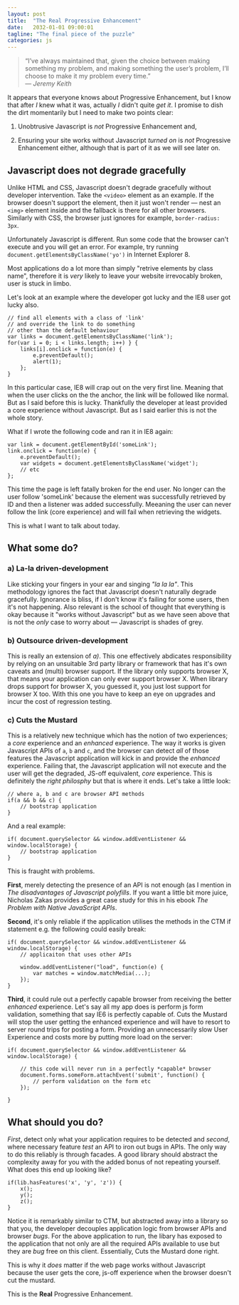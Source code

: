 ```yaml
---
layout: post
title:  "The Real Progressive Enhancement"
date:   2032-01-01 09:00:01
tagline: "The final piece of the puzzle"
categories: js
---
```


> &ldquo;I’ve always maintained that, given the choice between making something my problem, and making something the user’s problem, I’ll choose to make it my problem every time.&rdquo;
> <br>&mdash; <cite>Jeremy Keith</cite>

It appears that everyone knows about Progressive Enhancement, but I know that after *I* knew what it was, actually *I* didn't quite *get it*. I promise to dish the dirt momentarily but I need to make two points clear:

1. Unobtrusive Javascript is *not* Progressive Enhancement and,

2. Ensuring your site works without Javascript *turned on* is *not* Progressive Enhancement either, although that is part of it as we will see later on.

## Javascript does not degrade gracefully

Unlike HTML and CSS, Javascript doesn't degrade gracefully without developer intervention. Take the `<video>` element as an example. If the browser doesn't support the element, then it just won't render &mdash; nest an `<img>` element inside and the fallback is there for all other browsers. Similarly with CSS, the browser just ignores for example, `border-radius: 3px`.

Unfortunately Javascript is different. Run some code that the browser can't execute and you will get an error. For example, try running `document.getElementsByClassName('yo')` in Internet Explorer 8.

Most applications do a lot more than simply "retrive elements by class name", therefore it is *very* likely to leave your website irrevocably broken, user is stuck in limbo.

Let's look at an example where the developer got lucky and the IE8 user got lucky also.

	// find all elements with a class of 'link'
	// and override the link to do something
	// other than the default behaviour
	var links = document.getElementsByClassName('link');
	for(var i = 0; i < links.length; i++) } {
		links[i].onclick = function(e) {
			e.preventDefault();
			alert(1);
		};
	}

In this particular case, IE8 will crap out on the very first line. Meaning that when the user clicks on the the anchor, the link will be followed like normal. But as I said before this is lucky. Thankfully the developer at least provided a core experience without Javascript. But as I said earlier this is not the whole story.

What if I wrote the following code and ran it in IE8 again:

	var link = document.getElementById('someLink');
	link.onclick = function(e) {
		e.preventDefault();
		var widgets = document.getElementsByClassName('widget');
		// etc
	};

This time the page is left fatally broken for the end user. No longer can the user follow 'someLink' because the element was successfully retrieved by ID and then a listener was added successfully. Meeaning the user can never follow the link (core experience) and will fail when retrieving the widgets.

This is what I want to talk about today.

<!--

Another example if ur thinking this is a stupid old browser example.

// works
form.onsubmit = function() {
	doesnt
	get location.
}



Enter Javascript. Try running `document.getElementsByClassName('yo');` in Internet Explorer 8 or `matchMedia("(min-width: 400px)");` in Internet Explorer 9. **Runtime error. Sad face.** Also, it's not just about the presence of an API &mdash; sometimes an API is buggy. *Caniuse.com* states &mdash; and this is just one of a plethora of examples. Safari 3.1 has a caching bug:

> If the class of an element changes it won't be available for getElementsByClassName.

So there we have it &mdash; Javascript *doesn't* degrade gracefully.
-->

## What some do?

### a) La-la driven-development

<!-- TODO tree fall in the forest -->

Like sticking your fingers in your ear and singing *"la la la"*. This methodology ignores the fact that Javascript doesn't naturally degrade gracefully. Ignorance is bliss, if I don't know it's failing for some users, then it's not happening. Also relevant is the school of thought that everything is okay because it "works without Javascript" but as we have seen above that is not the *only* case to worry about &mdash; Javascript is shades of grey.

### b) Outsource driven-development

This is really an extension of *a)*. This one effectively abdicates responsibility by relying on an unsuitable 3rd party library or framework that has it's own caveats and (multi) browser support. If the library only supports browser X, that means your application can only ever support browser X. When library drops support for browser X, you guessed it, you just lost support for browser X too. With this one you have to keep an eye on upgrades and incur the cost of regression testing.

### c) Cuts the Mustard

This is a relatively new technique which has the notion of two experiences; a *core* experience and an *enhanced* experience. The way it works is given Javascript APIs of `a`, `b` and `c`, and the browser can detect *all* of those features the Javascript application will kick in and provide the *enhanced* experience. Failing that, the Javascript application will not execute and the user will get the degraded, JS-off equivalent, *core* experience. This is definitely the *right* *philosphy* but that is where it ends. Let's take a little look:

	// where a, b and c are browser API methods
	if(a && b && c) {
		// bootstrap application
	}

And a real example:

	if(	document.querySelector && window.addEventListener && window.localStorage) {
		// bootstrap application
	}

This is fraught with problems.

**First**, merely detecting the presence of an API is not enough (as I mention in *The disadvantages of Javascript polyfills*. If you want a little bit more juice, Nicholas Zakas provides a great case study for this in his ebook *The Problem with Native JavaScript APIs*.

**Second**, it's only reliable if the application utilises the methods in the CTM if statement e.g. the following could easily break:

	if(	document.querySelector && window.addEventListener && window.localStorage) {
		// applicaiton that uses other APIs

		window.addEventListener("load", function(e) {
			var matches = window.matchMedia(...);
		});
	}

**Third**, it could rule out a perfectly capable browser from receiving the better *enhanced* experience. Let's say all my app does is perform js form validation, something that say IE6 is perfectly capable of. Cuts the Mustard will stop the user getting the enhanced experience and will have to resort to server round trips for posting a form. Providing an unnecessarily slow User Experience and costs more by putting more load on the server:

	if(	document.querySelector && window.addEventListener && window.localStorage) {

		// this code will never run in a perfectly *capable* browser
		document.forms.someForm.attachEvent('submit', function() {
			// perform validation on the form etc
		});

	}
<!--
Caniuse.com states that `document.querySelector` has partial support in IE8. It just so happens (by luck or judgement) that the additional checks for `window.addEventListener` and `window.localStorage` means IE8 only gets the *core* experience. But it got lucky with IE8 &mdash; not so much for iOS 8 as Caniuse.com states:

> iOS 8.* contains a bug where selecting siblings of filtered id selections are no longer working (for example #a + p).

This is one of infinite permutations and is a very real example. IE9 will enhance and break in the above example. Inferring enhanced support with a few choice APIs detected is fragile.

Some implementations of the Cut the Mustard technique use polyfills to plug other gaps but it just so happens that polyfills are very unreliable. Who wants more fragility?

Interestingly CTM gets close. But it's playing a game and it's little better than User Agent sniffing and needs constant monitoring and maintenance.
-->

## What should you do?

*First*, detect only what your application requires to be detected and *second*, where necessary feature *test* an API to iron out bugs in APIs. The only way to do this reliably is through facades. A good library should abstract the complexity away for you with the added bonus of not repeating yourself. What does this end up looking like?

	if(lib.hasFeatures('x', 'y', 'z')) {
		x();
		y();
		z();
	}

Notice it is remarkably similar to CTM, but abstracted away into a library so that you, the developer decouples application logic from browser APIs and browser *bugs*. For the above application to run, the libary has exposed to the application that not only are all the required APIs available to use but they are *bug* free on this client. Essentially, Cuts the Mustard done right.

This is why it *does* matter if the web page works without Javascript because the user gets the core, js-off experience when the browser doesn't cut the mustard.

This is the **Real** Progressive Enhancement.


<!--

http://chimera.labs.oreilly.com/books/1234000001655/index.html

* Possible title: Progressive Enhancement the missing piece

* no op isn't good enough, its a black hole.

* You might want to do a catch all cuts the mustard test - no problem, just abstract a one off list into one function and call that

	function canRun() {
		return lib.hasFeatures('a', 'b', 'c', ...);
	}

	if(canRun()) {
		application.start();
	}

* Reference zakas booklet about the bugs around matchMedia.

https://youtu.be/li4Y0E_x8zE?t=23m11s

-->